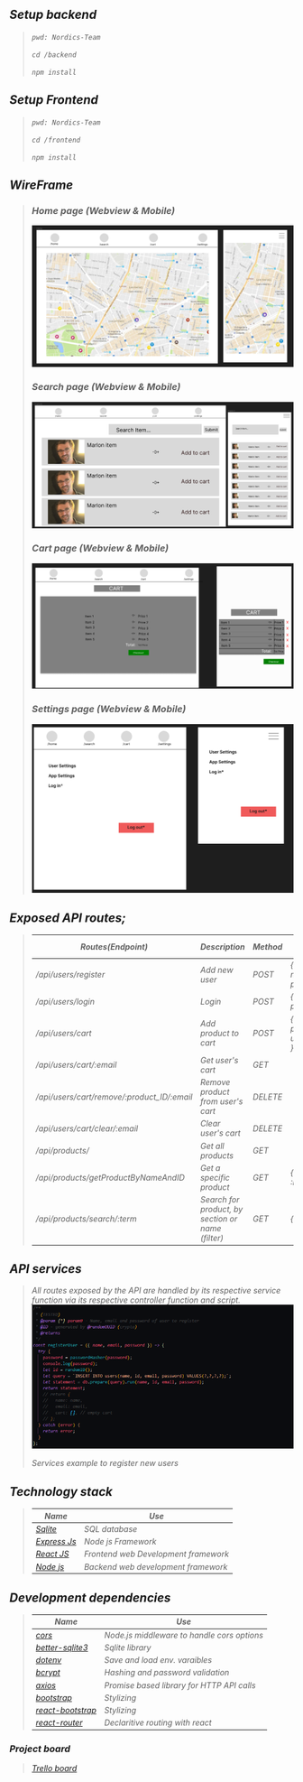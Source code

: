 ## <em>Setup backend<em>

> `pwd: Nordics-Team`
>
> `cd /backend`
>
> `npm install`

## <em>Setup Frontend<em>

> `pwd: Nordics-Team`
>
> `cd /frontend`
>
> `npm install`

## _WireFrame_

> ### _Home page_ (Webview & Mobile)
>
> ![img.png](resource/wireframes/home-web-mobile.png)
>
> ### _Search page_ (Webview & Mobile)
>
> ![img.png](resource/wireframes/search.web-mobile.png)
>
> ### _Cart page_ (Webview & Mobile)
>
> ![img.png](resource/wireframes/cart-web-mobile.png)
>
> ### _Settings page_ (Webview & Mobile)
>
> ![img.png](resource/wireframes/settings-web-mobile.png)

## _Exposed API routes_;

> | Routes(Endpoint)                          | Description                                       | Method | Request data                     |
> | ----------------------------------------- | ------------------------------------------------- | ------ | -------------------------------- |
> | /api/users/register                       | Add new user                                      | POST   | {email, name, password}          |
> | /api/users/login                          | Login                                             | POST   | {email, password}                |
> | /api/users/cart                           | Add product to cart                               | POST   | {email, product_ID, user_ID, Q } |
> | /api/users/cart/:email                    | Get user's cart                                   | GET    |                                  |
> | /api/users/cart/remove/:product_ID/:email | Remove product from user's cart                   | DELETE |                                  |
> | /api/users/cart/clear/:email              | Clear user's cart                                 | DELETE |                                  |
> | /api/products/                            | Get all products                                  | GET    |                                  |
> | /api/products/getProductByNameAndID       | Get a specific product                            | GET    | {:name, :ID}                     |
> | /api/products/search/:term                | Search for product, by section or name _(filter)_ | GET    | {:term}                          |

## _API services_

> All routes exposed by the API are handled by its respective service function via its respective controller function and script.
> ![img](resource/imgs/API-service-ex.png)
>
> <figcaption>Services example to register new users</figcaption>

## _Technology stack_

> | Name                                                | Use                                |
> | --------------------------------------------------- | ---------------------------------- |
> | [Sqlite](https://www.sqlite.org/index.html)         | SQL database                       |
> | [Express Js](https://www.npmjs.com/package/express) | Node js Framework                  |
> | [React JS](https://reactjs.org/)                    | Frontend web Development framework |
> | [Node js](https://nodejs.org/en/)                   | Backend web development framework  |

## _Development dependencies_

> | Name                                                             | Use                                       |
> | ---------------------------------------------------------------- | ----------------------------------------- |
> | [cors](https://www.npmjs.com/package/cors)                       | Node.js middleware to handle cors options |
> | [better-sqlite3](https://www.npmjs.com/package/better-sqlite3)   | Sqlite library                            |
> | [dotenv](https://www.npmjs.com/package/dotenv)                   | Save and load env. varaibles              |
> | [bcrypt](https://www.npmjs.com/package/bcrypt)                   | Hashing and password validation           |
> | [axios](https://www.npmjs.com/package/axios)                     | Promise based library for HTTP API calls  |
> | [bootstrap](https://www.npmjs.com/package/bootstrap)             | Stylizing                                 |
> | [react-bootstrap](https://www.npmjs.com/package/react-bootstrap) | Stylizing                                 |
> | [react-router](https://github.com/remix-run/react-router)        | Declaritive routing with react            |

### _Project board_

> [Trello board](https://trello.com/invite/b/RGnhvL5z/3c26943152807981dca96904aa77f50b/nordics-team-dev)
